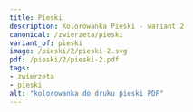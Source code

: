 ```yaml
---
title: Pieski
description: Kolorowanka Pieski - wariant 2
canonical: /zwierzeta/pieski
variant_of: pieski
image: /pieski/2/pieski-2.svg
pdf: /pieski/2/pieski-2.pdf
tags:
- zwierzeta
- pieski
alt: "kolorowanka do druku pieski PDF"
---
```

